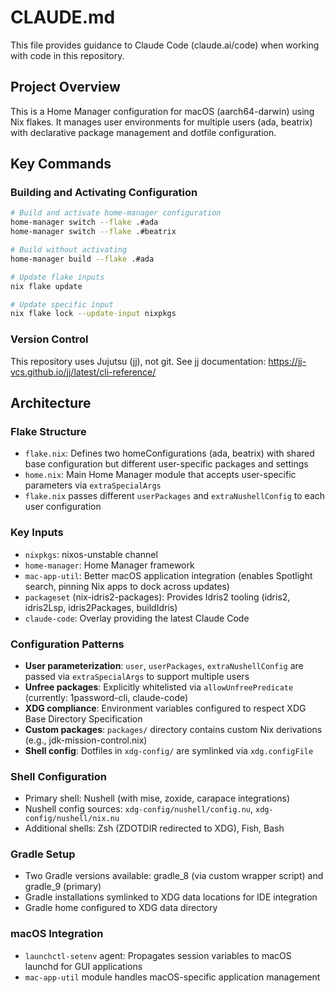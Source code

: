 # CLAUDE.md

This file provides guidance to Claude Code (claude.ai/code) when working with code in this repository.

## Project Overview

This is a Home Manager configuration for macOS (aarch64-darwin) using Nix flakes. It manages user environments for multiple users (ada, beatrix) with declarative package management and dotfile configuration.

## Key Commands

### Building and Activating Configuration
```bash
# Build and activate home-manager configuration
home-manager switch --flake .#ada
home-manager switch --flake .#beatrix

# Build without activating
home-manager build --flake .#ada

# Update flake inputs
nix flake update

# Update specific input
nix flake lock --update-input nixpkgs
```

### Version Control
This repository uses Jujutsu (jj), not git. See jj documentation: https://jj-vcs.github.io/jj/latest/cli-reference/

## Architecture

### Flake Structure
- `flake.nix`: Defines two homeConfigurations (ada, beatrix) with shared base configuration but different user-specific packages and settings
- `home.nix`: Main Home Manager module that accepts user-specific parameters via `extraSpecialArgs`
- `flake.nix` passes different `userPackages` and `extraNushellConfig` to each user configuration

### Key Inputs
- `nixpkgs`: nixos-unstable channel
- `home-manager`: Home Manager framework
- `mac-app-util`: Better macOS application integration (enables Spotlight search, pinning Nix apps to dock across updates)
- `packageset` (nix-idris2-packages): Provides Idris2 tooling (idris2, idris2Lsp, idris2Packages, buildIdris)
- `claude-code`: Overlay providing the latest Claude Code

### Configuration Patterns
- **User parameterization**: `user`, `userPackages`, `extraNushellConfig` are passed via `extraSpecialArgs` to support multiple users
- **Unfree packages**: Explicitly whitelisted via `allowUnfreePredicate` (currently: 1password-cli, claude-code)
- **XDG compliance**: Environment variables configured to respect XDG Base Directory Specification
- **Custom packages**: `packages/` directory contains custom Nix derivations (e.g., jdk-mission-control.nix)
- **Shell config**: Dotfiles in `xdg-config/` are symlinked via `xdg.configFile`

### Shell Configuration
- Primary shell: Nushell (with mise, zoxide, carapace integrations)
- Nushell config sources: `xdg-config/nushell/config.nu`, `xdg-config/nushell/nix.nu`
- Additional shells: Zsh (ZDOTDIR redirected to XDG), Fish, Bash

### Gradle Setup
- Two Gradle versions available: gradle\_8 (via custom wrapper script) and gradle\_9 (primary)
- Gradle installations symlinked to XDG data locations for IDE integration
- Gradle home configured to XDG data directory

### macOS Integration
- `launchctl-setenv` agent: Propagates session variables to macOS launchd for GUI applications
- `mac-app-util` module handles macOS-specific application management